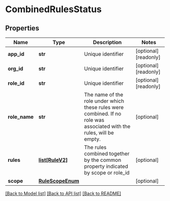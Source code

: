 # CombinedRulesStatus

## Properties
Name | Type | Description | Notes
------------ | ------------- | ------------- | -------------
**app_id** | **str** | Unique identifier | [optional] [readonly] 
**org_id** | **str** | Unique identifier | [optional] [readonly] 
**role_id** | **str** | Unique identifier | [optional] [readonly] 
**role_name** | **str** | The name of the role under which these rules were combined. If no role was associated with the rules, will be empty.  | [optional] 
**rules** | [**list[RuleV2]**](RuleV2.md) | The rules combined together by the common property indicated by scope or role_id  | [optional] 
**scope** | [**RuleScopeEnum**](RuleScopeEnum.md) |  | [optional] 

[[Back to Model list]](../README.md#documentation-for-models) [[Back to API list]](../README.md#documentation-for-api-endpoints) [[Back to README]](../README.md)


